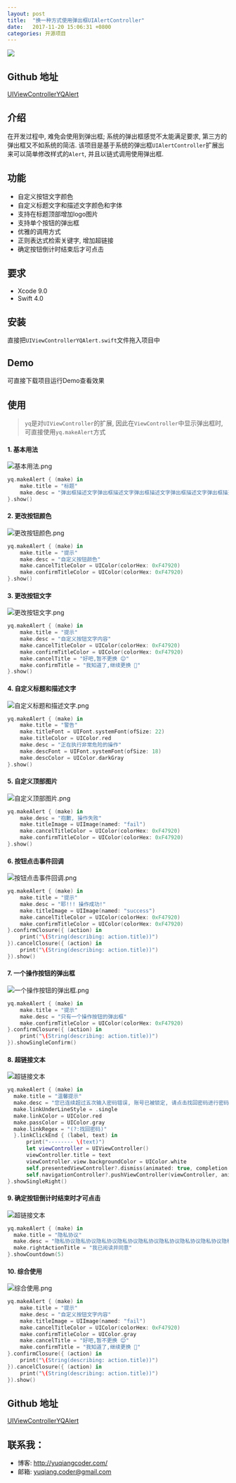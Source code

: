 ```yaml
---
layout: post
title:  "换一种方式使用弹出框UIAlertController"
date:   2017-11-20 15:06:31 +0800
categories: 开源项目
---
```

![](http://yuqiangcoder.com/assets/postImages/ios/201711/8.jpg)

## Github 地址
[UIViewControllerYQAlert](https://github.com/YQqiang/UIViewControllerYQAlert)
## 介绍
在开发过程中, 难免会使用到弹出框; 系统的弹出框感觉不太能满足要求, 第三方的弹出框又不如系统的简洁.
该项目是基于系统的弹出框`UIAlertController`扩展出来可以简单修改样式的`Alert`, 并且以链式调用使用弹出框.

## 功能
- 自定义按钮文字颜色
- 自定义标题文字和描述文字颜色和字体
- 支持在标题顶部增加logo图片
- 支持单个按钮的弹出框
- 优雅的调用方式
- 正则表达式检索关键字, 增加超链接
- 确定按钮倒计时结束后才可点击

## 要求
- Xcode 9.0
- Swift 4.0

## 安装
直接把`UIViewControllerYQAlert.swift`文件拖入项目中

## Demo
可直接下载项目运行Demo查看效果

## 使用
> `yq`是对`UIViewController`的扩展, 因此在`ViewController`中显示弹出框时,可直接使用`yq.makeAlert`方式

#### 1. 基本用法

![基本用法.png](http://yuqiangcoder.com/assets/postImages/ios/201711/9.png)

```Swift
yq.makeAlert { (make) in
    make.title = "标题"
    make.desc = "弹出框描述文字弹出框描述文字弹出框描述文字弹出框描述文字弹出框描述文字"
}.show()
```

#### 2. 更改按钮颜色

![更改按钮颜色.png](http://yuqiangcoder.com/assets/postImages/ios/201711/10.png)

```swift
yq.makeAlert { (make) in
    make.title = "提示"
    make.desc = "自定义按钮颜色"
    make.cancelTitleColor = UIColor(colorHex: 0xF47920)
    make.confirmTitleColor = UIColor(colorHex: 0xF47920)
}.show()
```

#### 3. 更改按钮文字

![更改按钮文字.png](http://yuqiangcoder.com/assets/postImages/ios/201711/11.png)

```swift
yq.makeAlert { (make) in
	make.title = "提示"
	make.desc = "自定义按钮文字内容"
	make.cancelTitleColor = UIColor(colorHex: 0xF47920)
	make.confirmTitleColor = UIColor(colorHex: 0xF47920)
	make.cancelTitle = "好吧,暂不更换 😌"
	make.confirmTitle = "我知道了,继续更换 🤣"
}.show()
```

#### 4. 自定义标题和描述文字

![自定义标题和描述文字.png](http://yuqiangcoder.com/assets/postImages/ios/201711/12.png)

```swift
yq.makeAlert { (make) in
    make.title = "警告"
    make.titleFont = UIFont.systemFont(ofSize: 22)
    make.titleColor = UIColor.red
    make.desc = "正在执行非常危险的操作"
    make.descFont = UIFont.systemFont(ofSize: 18)
    make.descColor = UIColor.darkGray
}.show()
```

#### 5. 自定义顶部图片

![自定义顶部图片.png](http://yuqiangcoder.com/assets/postImages/ios/201711/13.png)

```swift
yq.makeAlert { (make) in
    make.desc = "抱歉, 操作失败"
    make.titleImage = UIImage(named: "fail")
    make.cancelTitleColor = UIColor(colorHex: 0xF47920)
    make.confirmTitleColor = UIColor(colorHex: 0xF47920)
}.show()
```

#### 6. 按钮点击事件回调

![按钮点击事件回调.png](http://yuqiangcoder.com/assets/postImages/ios/201711/14.png)

```swift
yq.makeAlert { (make) in
    make.title = "提示"
    make.desc = "耶!!! 操作成功!"
    make.titleImage = UIImage(named: "success")
    make.cancelTitleColor = UIColor(colorHex: 0xF47920)
    make.confirmTitleColor = UIColor(colorHex: 0xF47920)
}.confirmClosure({ (action) in
    print("\(String(describing: action.title))")
}).cancelClosure({ (action) in
    print("\(String(describing: action.title))")
}).show()
```

#### 7. 一个操作按钮的弹出框

![一个操作按钮的弹出框.png](http://yuqiangcoder.com/assets/postImages/ios/201711/15.png)

```swift
yq.makeAlert { (make) in
    make.title = "提示"
    make.desc = "只有一个操作按钮的弹出框"
    make.confirmTitleColor = UIColor(colorHex: 0xF47920)
}.confirmClosure({ (action) in
    print("\(String(describing: action.title))")
}).showSingleConfirm()
```
#### 8. 超链接文本

![超链接文本](http://yuqiangcoder.com/assets/postImages/ios/201711/17.gif)

```swift
yq.makeAlert { (make) in
  make.title = "温馨提示"
  make.desc = "您已连续超过五次输入密码错误, 账号已被锁定, 请点击找回密码进行密码找回."
  make.linkUnderLineStyle = .single
  make.linkColor = UIColor.red
  make.passColor = UIColor.gray
  make.linkRegex = "(?:找回密码)"
  }.linkClickEnd { (label, text) in
      print("-------- \(text)")
      let viewController = UIViewController()
      viewController.title = text
      viewController.view.backgroundColor = UIColor.white
      self.presentedViewController?.dismiss(animated: true, completion: nil)
      self.navigationController?.pushViewController(viewController, animated: true)
}.showSingleRight()
```

#### 9. 确定按钮倒计时结束时才可点击

![超链接文本](http://yuqiangcoder.com/assets/postImages/ios/201711/18.gif)

```swift
yq.makeAlert { (make) in
  make.title = "隐私协议"
  make.desc = "隐私协议隐私协议隐私协议隐私协议隐私协议隐私协议隐私协议隐私协议隐私协议隐私协议隐私协议隐私协议隐私协议"
  make.rightActionTitle = "我已阅读并同意"
}.showCountdown(5)
```

#### 10. 综合使用

![综合使用.png](http://yuqiangcoder.com/assets/postImages/ios/201711/16.png)

```swift
yq.makeAlert { (make) in
    make.title = "提示"
    make.desc = "自定义按钮文字内容"
    make.titleImage = UIImage(named: "fail")
    make.cancelTitleColor = UIColor(colorHex: 0xF47920)
    make.confirmTitleColor = UIColor.gray
    make.cancelTitle = "好吧,暂不更换 😌"
    make.confirmTitle = "我知道了,继续更换 🤣"
}.confirmClosure({ (action) in
    print("\(String(describing: action.title))")
}).cancelClosure({ (action) in
    print("\(String(describing: action.title))")
}).show()
```

## Github 地址
[UIViewControllerYQAlert](https://github.com/YQqiang/UIViewControllerYQAlert)

## 联系我：
- 博客: http://yuqiangcoder.com/
- 邮箱: yuqiang.coder@gmail.com

[jekyll-docs]: https://jekyllrb.com/docs/home
[jekyll-gh]:   https://github.com/jekyll/jekyll
[jekyll-talk]: https://talk.jekyllrb.com/


